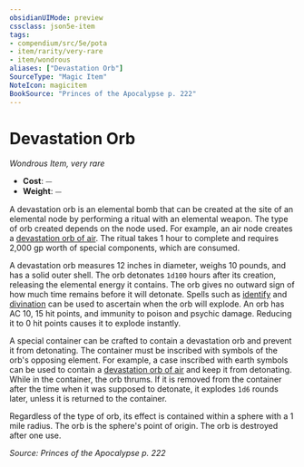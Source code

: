 ```yaml
---
obsidianUIMode: preview
cssclass: json5e-item
tags:
- compendium/src/5e/pota
- item/rarity/very-rare
- item/wondrous
aliases: ["Devastation Orb"]
SourceType: "Magic Item"
NoteIcon: magicitem
BookSource: "Princes of the Apocalypse p. 222"
---
```

# Devastation Orb
*Wondrous Item, very rare*  

- **Cost**: ⏤
- **Weight**: ⏤

A devastation orb is an elemental bomb that can be created at the site of an elemental node by performing a ritual with an elemental weapon. The type of orb created depends on the node used. For example, an air node creates a [devastation orb of air](/2-Mechanics/CLI/items/devastation-orb-of-air-pota.md). The ritual takes 1 hour to complete and requires 2,000 gp worth of special components, which are consumed.

A devastation orb measures 12 inches in diameter, weighs 10 pounds, and has a solid outer shell. The orb detonates `1d100` hours after its creation, releasing the elemental energy it contains. The orb gives no outward sign of how much time remains before it will detonate. Spells such as [identify](/2-Mechanics/CLI/spells/identify.md) and [divination](/2-Mechanics/CLI/spells/divination.md) can be used to ascertain when the orb will explode. An orb has AC 10, 15 hit points, and immunity to poison and psychic damage. Reducing it to 0 hit points causes it to explode instantly.

A special container can be crafted to contain a devastation orb and prevent it from detonating. The container must be inscribed with symbols of the orb's opposing element. For example, a case inscribed with earth symbols can be used to contain a [devastation orb of air](/2-Mechanics/CLI/items/devastation-orb-of-air-pota.md) and keep it from detonating. While in the container, the orb thrums. If it is removed from the container after the time when it was supposed to detonate, it explodes `1d6` rounds later, unless it is returned to the container.

Regardless of the type of orb, its effect is contained within a sphere with a 1 mile radius. The orb is the sphere's point of origin. The orb is destroyed after one use.

*Source: Princes of the Apocalypse p. 222*